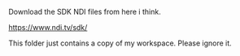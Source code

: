 Download the SDK NDI files from here i think.

https://www.ndi.tv/sdk/


This folder just contains a copy of my workspace. Please ignore it.

